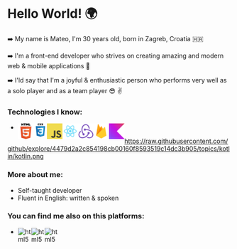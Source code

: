  # Hello World! :earth_africa:
:arrow_right:  My name is Mateo, I'm 30 years old, born in Zagreb, Croatia :croatia:

:arrow_right:  I'm a front-end developer who strives on creating amazing and modern web & mobile applications :100:

:arrow_right:  I'ld say that I'm a joyful & enthusiastic person who performs very well as a solo player and as a team player :sunglasses: :v:

### Technologies I know:  
- [<img src="https://raw.githubusercontent.com/github/explore/80688e429a7d4ef2fca1e82350fe8e3517d3494d/topics/html/html.png" align="left" alt="html5" width="35px"/>][github][<img src="https://raw.githubusercontent.com/github/explore/80688e429a7d4ef2fca1e82350fe8e3517d3494d/topics/css/css.png" align="left" alt="html5" width="30px"/>][github][<img src="https://raw.githubusercontent.com/github/explore/80688e429a7d4ef2fca1e82350fe8e3517d3494d/topics/javascript/javascript.png" align="left" alt="html5" width="35px"/>][github][<img src="https://raw.githubusercontent.com/github/explore/80688e429a7d4ef2fca1e82350fe8e3517d3494d/topics/react/react.png" align="left" alt="html5" width="35px"/>][github][<img src="https://raw.githubusercontent.com/github/explore/80688e429a7d4ef2fca1e82350fe8e3517d3494d/topics/redux/redux.png" align="left" alt="html5" width="35px"/>][github][<img src="https://raw.githubusercontent.com/github/explore/80688e429a7d4ef2fca1e82350fe8e3517d3494d/topics/firebase/firebase.png" align="left" alt="html5" width="35px"/>][github][<img src="https://raw.githubusercontent.com/github/explore/4479d2a2c854198cb00160f8593519c14dc3b905/topics/kotlin/kotlin.png" align="left" alt="html5" width="35px"/>][github]

https://raw.githubusercontent.com/github/explore/4479d2a2c854198cb00160f8593519c14dc3b905/topics/kotlin/kotlin.png

### More about me:
 - Self-taught developer
 -  Fluent in English: written & spoken

### You can find me also on this platforms: 
- [<img src="https://cdn2.iconfinder.com/data/icons/social-media-2285/512/1_Facebook_colored_svg_copy-256.png" align="left" alt="html5" width="30px"/>][facebook][<img src="https://cdn3.iconfinder.com/data/icons/2018-social-media-logotypes/1000/2018_social_media_popular_app_logo_instagram-256.png" align="left" alt="html5" width="30px"/>][instagram][<img src="https://cdn1.iconfinder.com/data/icons/logotypes/32/circle-linkedin-1024.png" align="left" alt="html5" width="30px"/>][linkedin]
<!---
mateozupanjac/mateozupanjac is a ✨ special ✨ repository because its `README.md` (this file) appears on your GitHub profile.
You can click the Preview link to take a look at your changes.
--->

[github]: https://github.com/
[facebook]: https://www.facebook.com/mateo.zupanjac/
[instagram]: https://www.instagram.com/frka.panika/
[linkedin]: https://www.linkedin.com/in/mateo-%C5%BEupanjac-a329a3113/
